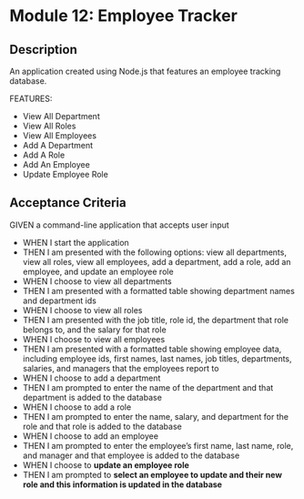 # Module 12: Employee Tracker

## Description
An application created using Node.js that features an employee tracking database.

FEATURES:
- View All Department
- View All Roles
- View All Employees
- Add A Department
- Add A Role
- Add An Employee
- Update Employee Role

## Acceptance Criteria

GIVEN a command-line application that accepts user input
- WHEN I start the application
- THEN I am presented with the following options: view all departments, view all roles, view all employees, add a department, add a role, add an employee, and update an employee role
- WHEN I choose to view all departments
- THEN I am presented with a formatted table showing department names and department ids
- WHEN I choose to view all roles
- THEN I am presented with the job title, role id, the department that role belongs to, and the salary for that role
- WHEN I choose to view all employees
- THEN I am presented with a formatted table showing employee data, including employee ids, first names, last names, job titles, departments, salaries, and managers that the employees report to
- WHEN I choose to add a department
- THEN I am prompted to enter the name of the department and that department is added to the database
- WHEN I choose to add a role
- THEN I am prompted to enter the name, salary, and department for the role and that role is added to the database
- WHEN I choose to add an employee
- THEN I am prompted to enter the employee’s first name, last name, role, and manager and that employee is added to the database
- WHEN I choose to **update an employee role**
- THEN I am prompted to **select an employee to update and their new role and this information is updated in the database**


